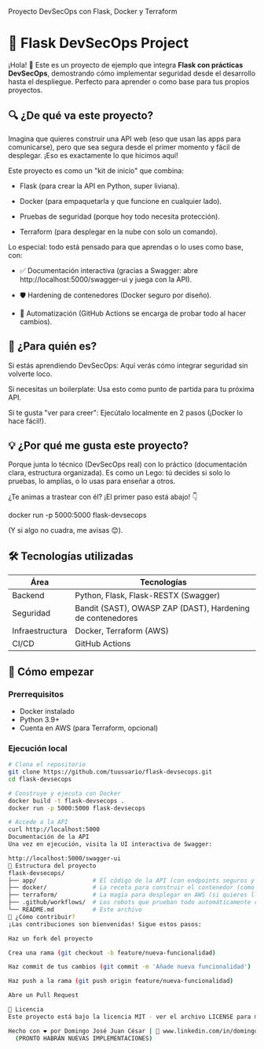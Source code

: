 Proyecto DevSecOps con Flask, Docker y Terraform
# 🚀 Flask DevSecOps Project

¡Hola! 👋 Este es un proyecto de ejemplo que integra **Flask con prácticas DevSecOps**, demostrando cómo implementar seguridad desde el desarrollo hasta el despliegue. Perfecto para aprender o como base para tus propios proyectos.

## 🔍 ¿De qué va este proyecto?
Imagina que quieres construir una API web (eso que usan las apps para comunicarse), pero que sea segura desde el primer momento y fácil de desplegar. ¡Eso es exactamente lo que hicimos aquí!

Este proyecto es como un "kit de inicio" que combina:

- Flask (para crear la API en Python, super liviana).

- Docker (para empaquetarla y que funcione en cualquier lado).

- Pruebas de seguridad (porque hoy todo necesita protección).

- Terraform (para desplegar en la nube con solo un comando).

Lo especial: todo está pensado para que aprendas o lo uses como base, con:

- ✅ Documentación interactiva (gracias a Swagger: abre http://localhost:5000/swagger-ui y juega con la API).

- 🛡️ Hardening de contenedores (Docker seguro por diseño).

- 🤖 Automatización (GitHub Actions se encarga de probar todo al hacer cambios).

## 🎯 ¿Para quién es?
Si estás aprendiendo DevSecOps: Aquí verás cómo integrar seguridad sin volverte loco.

Si necesitas un boilerplate: Usa esto como punto de partida para tu próxima API.

Si te gusta "ver para creer": Ejecútalo localmente en 2 pasos (¡Docker lo hace fácil!).

## 💡 ¿Por qué me gusta este proyecto?
Porque junta lo técnico (DevSecOps real) con lo práctico (documentación clara, estructura organizada). Es como un Lego: tú decides si solo lo pruebas, lo amplías, o lo usas para enseñar a otros.

¿Te animas a trastear con él? ¡El primer paso está abajo! 👇

docker run -p 5000:5000 flask-devsecops

(Y si algo no cuadra, me avisas 😊).


## 🛠️ Tecnologías utilizadas

| Área           | Tecnologías                                                                 |
|----------------|-----------------------------------------------------------------------------|
| Backend        | Python, Flask, Flask-RESTX (Swagger)                                        |
| Seguridad      | Bandit (SAST), OWASP ZAP (DAST), Hardening de contenedores                  |
| Infraestructura| Docker, Terraform (AWS)                                                     |
| CI/CD          | GitHub Actions                                                              |

## 🚀 Cómo empezar

### Prerrequisitos
- Docker instalado
- Python 3.9+
- Cuenta en AWS (para Terraform, opcional)

### Ejecución local
```bash
# Clona el repositorio
git clone https://github.com/tuusuario/flask-devsecops.git
cd flask-devsecops

# Construye y ejecuta con Docker
docker build -t flask-devsecops .
docker run -p 5000:5000 flask-devsecops

# Accede a la API
curl http://localhost:5000
Documentación de la API
Una vez en ejecución, visita la UI interactiva de Swagger:

http://localhost:5000/swagger-ui
📂 Estructura del proyecto
flask-devsecops/
├── app/                # El código de la API (con endpoints seguros y uno "vulnerable" a propósito para aprender)
├── docker/             # La receta para construir el contenedor (como una caja fuerte para tu app)
├── terraform/          # La magia para desplegar en AWS (si quieres llevarlo a la nube, es opcional) 
├── .github/workflows/  # Los robots que prueban todo automáticamente cuando haces un cambio ✨ (Pipelines CI/CD)
└── README.md           # Este archivo
🤝 ¿Cómo contribuir?
¡Las contribuciones son bienvenidas! Sigue estos pasos:

Haz un fork del proyecto

Crea una rama (git checkout -b feature/nueva-funcionalidad)

Haz commit de tus cambios (git commit -m 'Añade nueva funcionalidad')

Haz push a la rama (git push origin feature/nueva-funcionalidad)

Abre un Pull Request

📄 Licencia
Este proyecto está bajo la licencia MIT - ver el archivo LICENSE para más detalles.

Hecho con ❤️ por Domingo José Juan César | 🔗 www.linkedin.com/in/domingo-josé-juan-césar-5a3a71158 | ✉️ domingojosejuancesar@gmail.com
  (PRONTO HABRÁN NUEVAS IMPLEMENTACIONES)
